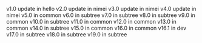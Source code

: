 v1.0 update in hello
v2.0 update in nimei
v3.0 update in nimei
v4.0 update in nimei
v5.0 in common
v6.0 in subtree
v7.0 in subtree
v8.0 in subtree
v9.0 in common
v10.0 in subtree
v11.0 in common
v12.0 in common
v13.0 in common
v14.0 in subtree
v15.0 in common
v16.0 in common
v16.1 in dev
v17.0 in subtree
v18.0 in subtree
v19.0 in subtree
